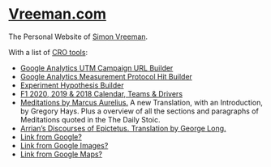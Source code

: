 [Vreeman.com](https://vreeman.com)
======================
The Personal Website of [Simon Vreeman](https://vreeman.com).

With a list of [CRO tools](https://vreeman.com/cro):
* [Google Analytics UTM Campaign URL Builder](https://vreeman.com/utm)
* [Google Analytics Measurement Protocol Hit Builder](https://vreeman.com/mp)
* [Experiment Hypothesis Builder](https://vreeman.com/hypothesis)
* [F1 2020, 2019 & 2018 Calendar, Teams & Drivers](https://vreeman.com/f1)
* [Meditations by Marcus Aurelius.](https://www.google.com/url?q=https://vreeman.com/meditations/) A new Translation, with an Introduction, by Gregory Hays. Plus a overview of all the sections and paragraphs of Meditations quoted in the The Daily Stoic.
* [Arrian’s Discourses of Epictetus. Translation by George Long.](https://www.google.com/url?q=https://vreeman.com/discourses/)
* [Link from Google?](https://google.com/url?q=https://vreeman.com/)
* [Link from Google Images?](https://images.google.com/url?q=https://vreeman.com/)
* [Link from Google Maps?](https://maps.google.com/url?q=https://vreeman.com/)